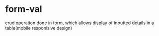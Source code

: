 # form-val
crud operation done in form, which allows display  of inputted details in a table(mobile responisive design)
